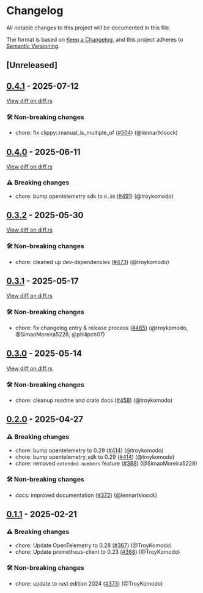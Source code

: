 # Changelog

<!--
This file is automatically generated by our release process.
DO NOT edit it directly.
If you want to add a change log entry for this package,
please create a new file in /changes.d/<pr-number>.toml
Refer to the [README.md](/changes.d/README.md) for more information.
-->

All notable changes to this project will be documented in this file.

The format is based on [Keep a Changelog](https://keepachangelog.com/en/1.0.0/),
and this project adheres to [Semantic Versioning](https://semver.org/spec/v2.0.0.html).

## [Unreleased]

## [0.4.1](https://github.com/ScuffleCloud/scuffle/releases/tag/scuffle-metrics-v0.4.1) - 2025-07-12

[View diff on diff.rs](https://diff.rs/scuffle-metrics/0.4.0/scuffle-metrics/0.4.1/Cargo.toml)

### 🛠️ Non-breaking changes

- chore: fix clippy::manual_is_multiple_of ([#504](https://github.com/scufflecloud/scuffle/pull/504)) (@lennartkloock)

## [0.4.0](https://github.com/ScuffleCloud/scuffle/releases/tag/scuffle-metrics-v0.4.0) - 2025-06-11

[View diff on diff.rs](https://diff.rs/scuffle-metrics/0.3.2/scuffle-metrics/0.4.0/Cargo.toml)

### ⚠️ Breaking changes

- chore: bump opentelemetry sdk to `0.30` ([#491](https://github.com/scufflecloud/scuffle/pull/491)) (@troykomodo)

## [0.3.2](https://github.com/ScuffleCloud/scuffle/releases/tag/scuffle-metrics-v0.3.2) - 2025-05-30

[View diff on diff.rs](https://diff.rs/scuffle-metrics/0.3.1/scuffle-metrics/0.3.2/Cargo.toml)

### 🛠️ Non-breaking changes

- chore: cleaned up dev-dependencies ([#473](https://github.com/scufflecloud/scuffle/pull/473)) (@troykomodo)

## [0.3.1](https://github.com/ScuffleCloud/scuffle/releases/tag/scuffle-metrics-v0.3.1) - 2025-05-17

[View diff on diff.rs](https://diff.rs/scuffle-metrics/0.3.0/scuffle-metrics/0.3.1/Cargo.toml)

### 🛠️ Non-breaking changes

- chore: fix changelog entry & release process ([#465](https://github.com/scufflecloud/scuffle/pull/465)) (@troykomodo, @SimaoMoreira5228, @philipch07)

## [0.3.0](https://github.com/ScuffleCloud/scuffle/releases/tag/scuffle-metrics-v0.3.0) - 2025-05-14

[View diff on diff.rs](https://diff.rs/scuffle-metrics/0.2.0/scuffle-metrics/0.3.0/Cargo.toml)

### 🛠️ Non-breaking changes

- chore: cleanup readme and crate docs ([#458](https://github.com/scufflecloud/scuffle/pull/458)) (@troykomodo)

## [0.2.0](https://github.com/ScuffleCloud/scuffle/releases/tag/scuffle-metrics-v0.2.0) - 2025-04-27

### ⚠️ Breaking changes

- chore: bump opentelemetry to 0.29 ([#414](https://github.com/scufflecloud/scuffle/pull/414)) (@troykomodo)
- chore: bump opentelemetry_sdk to 0.29 ([#414](https://github.com/scufflecloud/scuffle/pull/414)) (@troykomodo)
- chore: removed `extended-numbers` feature ([#388](https://github.com/scufflecloud/scuffle/pull/388)) (@SimaoMoreira5228)

### 🛠️ Non-breaking changes

- docs: improved documentation ([#372](https://github.com/scufflecloud/scuffle/pull/372)) (@lennartkloock)

## [0.1.1](https://github.com/ScuffleCloud/scuffle/releases/tag/scuffle-metrics-v0.1.1) - 2025-02-21

### ⚠️ Breaking changes

- chore: Update OpenTelemetry to 0.28 ([#367](https://github.com/scufflecloud/scuffle/pull/367)) (@TroyKomodo)
- chore: Update prometheus-client to 0.23 ([#368](https://github.com/scufflecloud/scuffle/pull/368)) (@TroyKomodo)

### 🛠️ Non-breaking changes

- chore: update to rust edition 2024 ([#373](https://github.com/scufflecloud/scuffle/pull/373)) (@TroyKomodo)
